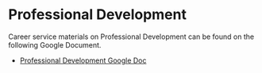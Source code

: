 # Professional Development

Career service materials on Professional Development can be found on the following Google Document.

- [Professional Development Google Doc](https://docs.google.com/document/d/1pILXmhfj0Dt8qdvEZbjc1seDbly01c2QeO9oPBWYvM0/edit?usp=sharing)
